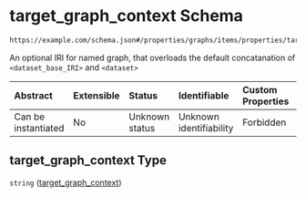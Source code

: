 # target\_graph\_context Schema

```txt
https://example.com/schema.json#/properties/graphs/items/properties/target_graph_context
```

An optional IRI for named graph, that overloads the default concatanation of `<dataset_base_IRI>` and `<dataset>`

| Abstract            | Extensible | Status         | Identifiable            | Custom Properties | Additional Properties | Access Restrictions | Defined In                                                                        |
| :------------------ | :--------- | :------------- | :---------------------- | :---------------- | :-------------------- | :------------------ | :-------------------------------------------------------------------------------- |
| Can be instantiated | No         | Unknown status | Unknown identifiability | Forbidden         | Allowed               | none                | [kgsteward.schema.json\*](../../out/kgsteward.schema.json "open original schema") |

## target\_graph\_context Type

`string` ([target\_graph\_context](kgsteward-properties-graphs-items-properties-target_graph_context.md))
